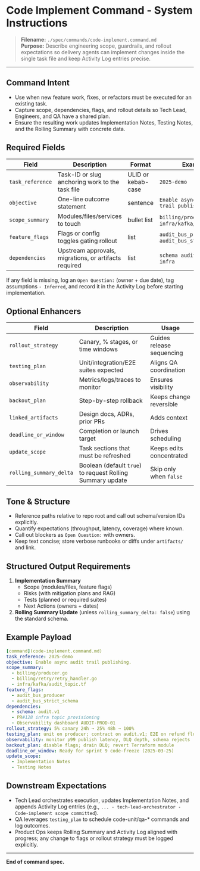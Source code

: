 # Code Implement Command - System Instructions

> **Filename:** `./spec/commands/code-implement.command.md`  
> **Purpose:** Describe engineering scope, guardrails, and rollout expectations so delivery agents can implement changes inside the single task file and keep Activity Log entries precise.

---

## Command Intent

- Use when new feature work, fixes, or refactors must be executed for an existing task.
- Capture scope, dependencies, flags, and rollout details so Tech Lead, Engineers, and QA have a shared plan.
- Ensure the resulting work updates Implementation Notes, Testing Notes, and the Rolling Summary with concrete data.

## Required Fields

| Field | Description | Format | Example |
| --- | --- | --- | --- |
| `task_reference` | Task-ID or slug anchoring work to the task file | ULID or kebab-case | `2025-demo` |
| `objective` | One-line outcome statement | sentence | `Enable async audit trail publishing` |
| `scope_summary` | Modules/files/services to touch | bullet list | `billing/producer.go`, `infra/kafka/topic.tf` |
| `feature_flags` | Flags or config toggles gating rollout | list | `audit_bus_producer`, `audit_bus_strict_schema` |
| `dependencies` | Upstream approvals, migrations, or artifacts required | list | `schema audit.v1`, `PR#128 infra` |

If any field is missing, log an `Open Question:` (owner + due date), tag assumptions `- Inferred`, and record it in the Activity Log before starting implementation.

## Optional Enhancers

| Field | Description | Usage |
| --- | --- | --- |
| `rollout_strategy` | Canary, % stages, or time windows | Guides release sequencing |
| `testing_plan` | Unit/integration/E2E suites expected | Aligns QA coordination |
| `observability` | Metrics/logs/traces to monitor | Ensures visibility |
| `backout_plan` | Step-by-step rollback | Keeps change reversible |
| `linked_artifacts` | Design docs, ADRs, prior PRs | Adds context |
| `deadline_or_window` | Completion or launch target | Drives scheduling |
| `update_scope` | Task sections that must be refreshed | Keeps edits concentrated |
| `rolling_summary_delta` | Boolean (default `true`) to request Rolling Summary update | Skip only when `false` |

## Tone & Structure

- Reference paths relative to repo root and call out schema/version IDs explicitly.
- Quantify expectations (throughput, latency, coverage) where known.
- Call out blockers as `Open Question:` with owners.
- Keep text concise; store verbose runbooks or diffs under `artifacts/` and link.

## Structured Output Requirements

1. **Implementation Summary**
   - Scope (modules/files, feature flags)
   - Risks (with mitigation plans and RAG)
   - Tests (planned or required suites)
   - Next Actions (owners + dates)
2. **Rolling Summary Update** (unless `rolling_summary_delta: false`) using the standard schema.

## Example Payload

```yaml
[command](code-implement.command.md)
task_reference: 2025-demo
objective: Enable async audit trail publishing.
scope_summary:
  - billing/producer.go
  - billing/retry/retry_handler.go
  - infra/kafka/audit_topic.tf
feature_flags:
  - audit_bus_producer
  - audit_bus_strict_schema
dependencies:
  - schema: audit.v1
  - PR#128 infra topic provisioning
  - Observability dashboard AUDIT-PROD-01
rollout_strategy: 5% canary 24h → 25% 48h → 100%
testing_plan: unit on producer; contract on audit.v1; E2E on refund flow
observability: monitor p99 publish latency, DLQ depth, schema rejects
backout_plan: disable flags; drain DLQ; revert Terraform module
deadline_or_window: Ready for sprint 9 code-freeze (2025-03-25)
update_scope:
  - Implementation Notes
  - Testing Notes
```

## Downstream Expectations

- Tech Lead orchestrates execution, updates Implementation Notes, and appends Activity Log entries (e.g., `... - tech-lead-orchestrator - Code-implement scope committed`).
- QA leverages `testing_plan` to schedule code-unit/qa-* commands and log outcomes.
- Product Ops keeps Rolling Summary and Activity Log aligned with progress; any change to flags or rollout strategy must be logged explicitly.

---

**End of command spec.**
